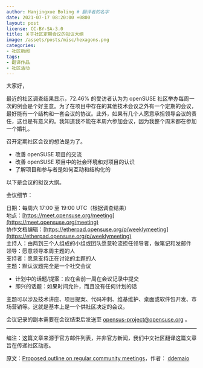 ```yaml
---
author: Hanjingxue Boling # 翻译者的名字
date: 2021-07-17 08:20:00 +0800
layout: post
license: CC-BY-SA-3.0
title: 关于社区定期会议的拟议大纲
image: /assets/posts/misc/hexagons.png
categories:
- 社区新闻
tags:
- 翻译作品
- 社区活动
---
```


大家好，

最近的社区调查结果显示，72.46% 的受访者认为为 openSUSE 社区举办每周一次的例会是个好主意。为了在项目中存在的其他技术会议之外有一个定期的会议，最好能有一个结构和一套会议的协议。此外，如果有几个人愿意承担领导会议的责任，这也是有意义的。我知道我不能在本周六参加会议，因为我整个周末都在参加一个婚礼。

召开定期社区会议的想法是为了。
* 改善 openSUSE 项目的交流
* 改善 openSUSE 项目中的社会环境和对项目的认识
* 了解项目和参与者是如何互动和结构化的

以下是会议的拟议大纲。

会议细节：

日期：每周六 17:00 至 19:00 UTC（根据调查结果）  
地点：[https://meet.opensuse.org/meeting](https://meet.opensuse.org/meeting)  
协作文档编辑：[https://etherpad.opensuse.org/p/weeklymeeting](https://etherpad.opensuse.org/p/weeklymeeting)  
主持人：由两到三个人组成的小组或团队愿意轮流担任领导者，做笔记和发邮件  
领导：愿意领导本周主题的人  
支持者：愿意支持正在讨论的主题的人  
主题：默认议题完全是一个社交会议  
* 计划中的话题/提案：应在会前一周在会议记录中提交
* 即兴的话题：如果时间允许，而且没有任何计划的话

主题可以涉及技术讲座、项目提案、代码冲刺、维基维护、桌面或软件包开发、市场营销等。这就是基本上是一个供社区决定的会议。

会议记录的副本需要在会议结束后发送至 opensus-project@opensuse.org 。

------

编注：这篇文章来源于官方邮件列表，并非官方新闻，我们中文社区翻译这篇文章旨在传递社区动态。

原文：[Proposed outline on regular community meetings](https://lists.opensuse.org/archives/list/project@lists.opensuse.org/thread/CGS5JIK6M5MDDGQG4CPL3ZBCPXM4OC26/)，作者： [ddemaio](https://lists.opensuse.org/archives/users/b4316a84969340d58990abb35361149a/)

<!--在上面写上原文来源与作者-->